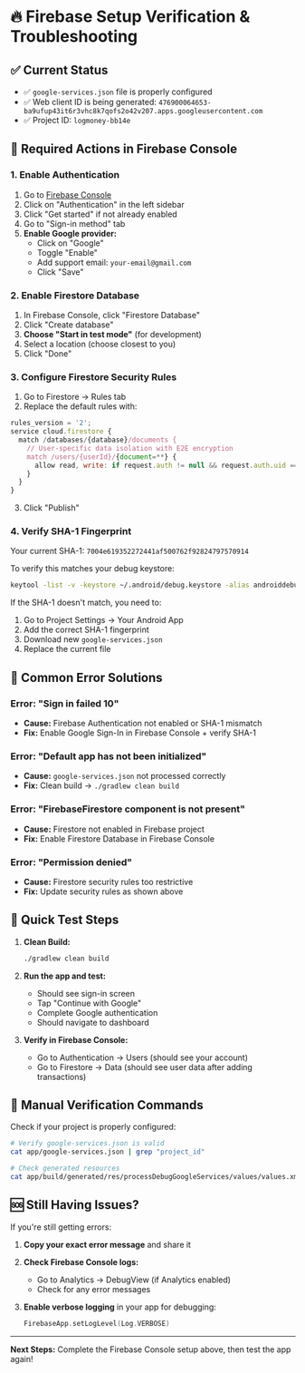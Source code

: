 # 🔥 Firebase Setup Verification & Troubleshooting

## ✅ **Current Status**
- ✅ `google-services.json` file is properly configured
- ✅ Web client ID is being generated: `476900064653-ba9ufup43it6r3vhc8k7qofs2o42v207.apps.googleusercontent.com`
- ✅ Project ID: `logmoney-bb14e`

## 🚨 **Required Actions in Firebase Console**

### 1. **Enable Authentication**
1. Go to [Firebase Console](https://console.firebase.google.com/project/logmoney-bb14e)
2. Click on "Authentication" in the left sidebar
3. Click "Get started" if not already enabled
4. Go to "Sign-in method" tab
5. **Enable Google provider:**
   - Click on "Google"
   - Toggle "Enable"
   - Add support email: `your-email@gmail.com`
   - Click "Save"

### 2. **Enable Firestore Database**
1. In Firebase Console, click "Firestore Database"
2. Click "Create database"
3. **Choose "Start in test mode"** (for development)
4. Select a location (choose closest to you)
5. Click "Done"

### 3. **Configure Firestore Security Rules**
1. Go to Firestore → Rules tab
2. Replace the default rules with:
```javascript
rules_version = '2';
service cloud.firestore {
  match /databases/{database}/documents {
    // User-specific data isolation with E2E encryption
    match /users/{userId}/{document=**} {
      allow read, write: if request.auth != null && request.auth.uid == userId;
    }
  }
}
```
3. Click "Publish"

### 4. **Verify SHA-1 Fingerprint**
Your current SHA-1: `7004e619352272441af500762f92824797570914`

To verify this matches your debug keystore:
```bash
keytool -list -v -keystore ~/.android/debug.keystore -alias androiddebugkey -storepass android -keypass android | grep SHA1
```

If the SHA-1 doesn't match, you need to:
1. Go to Project Settings → Your Android App
2. Add the correct SHA-1 fingerprint
3. Download new `google-services.json`
4. Replace the current file

## 🔧 **Common Error Solutions**

### Error: "Sign in failed 10"
- **Cause:** Firebase Authentication not enabled or SHA-1 mismatch
- **Fix:** Enable Google Sign-In in Firebase Console + verify SHA-1

### Error: "Default app has not been initialized"
- **Cause:** `google-services.json` not processed correctly
- **Fix:** Clean build → `./gradlew clean build`

### Error: "FirebaseFirestore component is not present"
- **Cause:** Firestore not enabled in Firebase project
- **Fix:** Enable Firestore Database in Firebase Console

### Error: "Permission denied"
- **Cause:** Firestore security rules too restrictive
- **Fix:** Update security rules as shown above

## 🧪 **Quick Test Steps**

1. **Clean Build:**
   ```bash
   ./gradlew clean build
   ```

2. **Run the app and test:**
   - Should see sign-in screen
   - Tap "Continue with Google"
   - Complete Google authentication
   - Should navigate to dashboard

3. **Verify in Firebase Console:**
   - Go to Authentication → Users (should see your account)
   - Go to Firestore → Data (should see user data after adding transactions)

## 📱 **Manual Verification Commands**

Check if your project is properly configured:
```bash
# Verify google-services.json is valid
cat app/google-services.json | grep "project_id"

# Check generated resources
cat app/build/generated/res/processDebugGoogleServices/values/values.xml | grep default_web_client_id
```

## 🆘 **Still Having Issues?**

If you're still getting errors:

1. **Copy your exact error message** and share it
2. **Check Firebase Console logs:**
   - Go to Analytics → DebugView (if Analytics enabled)
   - Check for any error messages

3. **Enable verbose logging** in your app for debugging:
   ```kotlin
   FirebaseApp.setLogLevel(Log.VERBOSE)
   ```

---

**Next Steps:** Complete the Firebase Console setup above, then test the app again!
